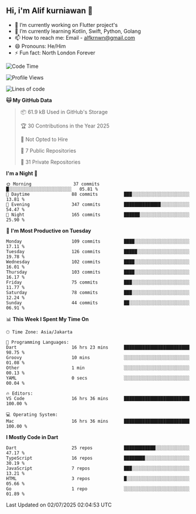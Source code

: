 ## Hi, i'm Alif kurniawan 👋

- 🔭 I’m currently working on Flutter project's
- 🌱 I’m currently learning Kotlin, Swift, Python, Golang
- 📫 How to reach me: Email - alfkrnwn@gmail.com
- 😄 Pronouns: He/Him
- ⚡ Fun fact: North London Forever

<!--START_SECTION:waka-->
![Code Time](http://img.shields.io/badge/Code%20Time-106%20hrs%2039%20mins-blue)

![Profile Views](http://img.shields.io/badge/Profile%20Views-12-blue)

![Lines of code](https://img.shields.io/badge/From%20Hello%20World%20I%27ve%20Written-683.2%20thousand%20lines%20of%20code-blue)

**🐱 My GitHub Data** 

> 📦 61.9 kB Used in GitHub's Storage 
 > 
> 🏆 30 Contributions in the Year 2025
 > 
> 🚫 Not Opted to Hire
 > 
> 📜 7 Public Repositories 
 > 
> 🔑 31 Private Repositories 
 > 
**I'm a Night 🦉** 

```text
🌞 Morning                37 commits          █░░░░░░░░░░░░░░░░░░░░░░░░   05.81 % 
🌆 Daytime                88 commits          ███░░░░░░░░░░░░░░░░░░░░░░   13.81 % 
🌃 Evening                347 commits         ██████████████░░░░░░░░░░░   54.47 % 
🌙 Night                  165 commits         ██████░░░░░░░░░░░░░░░░░░░   25.90 % 
```
📅 **I'm Most Productive on Tuesday** 

```text
Monday                   109 commits         ████░░░░░░░░░░░░░░░░░░░░░   17.11 % 
Tuesday                  126 commits         █████░░░░░░░░░░░░░░░░░░░░   19.78 % 
Wednesday                102 commits         ████░░░░░░░░░░░░░░░░░░░░░   16.01 % 
Thursday                 103 commits         ████░░░░░░░░░░░░░░░░░░░░░   16.17 % 
Friday                   75 commits          ███░░░░░░░░░░░░░░░░░░░░░░   11.77 % 
Saturday                 78 commits          ███░░░░░░░░░░░░░░░░░░░░░░   12.24 % 
Sunday                   44 commits          ██░░░░░░░░░░░░░░░░░░░░░░░   06.91 % 
```


📊 **This Week I Spent My Time On** 

```text
🕑︎ Time Zone: Asia/Jakarta

💬 Programming Languages: 
Dart                     16 hrs 23 mins      █████████████████████████   98.75 % 
Groovy                   10 mins             ░░░░░░░░░░░░░░░░░░░░░░░░░   01.08 % 
Other                    1 min               ░░░░░░░░░░░░░░░░░░░░░░░░░   00.13 % 
YAML                     0 secs              ░░░░░░░░░░░░░░░░░░░░░░░░░   00.04 % 

🔥 Editors: 
VS Code                  16 hrs 36 mins      █████████████████████████   100.00 % 

💻 Operating System: 
Mac                      16 hrs 36 mins      █████████████████████████   100.00 % 
```

**I Mostly Code in Dart** 

```text
Dart                     25 repos            ████████████░░░░░░░░░░░░░   47.17 % 
TypeScript               16 repos            ████████░░░░░░░░░░░░░░░░░   30.19 % 
JavaScript               7 repos             ███░░░░░░░░░░░░░░░░░░░░░░   13.21 % 
HTML                     3 repos             █░░░░░░░░░░░░░░░░░░░░░░░░   05.66 % 
Go                       1 repo              ░░░░░░░░░░░░░░░░░░░░░░░░░   01.89 % 
```




 Last Updated on 02/07/2025 02:04:53 UTC
<!--END_SECTION:waka-->
